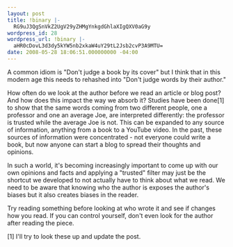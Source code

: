 ```yaml
---
layout: post
title: !binary |-
  RG9uJ3QgSnVkZ2UgV29yZHMgYnkgdGhlaXIgQXV0aG9y
wordpress_id: 28
wordpress_url: !binary |-
  aHR0cDovL3d3dy5kYW5nb2xkaW4uY29tL2Jsb2cvP3A9MTU=
date: 2008-05-28 18:06:51.000000000 -04:00
---
```

A common idiom is "Don't judge a book by its cover" but I think that in this modern age this needs to rehashed into "Don't judge words by their author."

How often do we look at the author before we read an article or blog post? And how does this impact the way we absorb it? Studies have been done[1] to show that the same words coming from two different people, one a professor and one an average Joe, are interpreted differently: the professor is trusted while the average Joe is not. This can be expanded to any source of information, anything from a book to a YouTube video. In the past, these sources of information were concentrated - not everyone could write a book, but now anyone can start a blog to spread their thoughts and opinions.

In such a world, it's becoming increasingly important to come up with our own opinions and facts and applying a "trusted" filter may just be the shortcut we developed to not actually have to think about what we read. We need to be aware that knowing who the author is exposes the author's biases but it also creates biases in the reader.

Try reading something before looking at who wrote it and see if changes how you read. If you can control yourself, don't even look for the author after reading the piece.

[1] I'll try to look these up and update the post.
